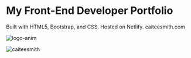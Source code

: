 # My Front-End Developer Portfolio

Built with HTML5, Bootstrap, and CSS. Hosted on Netlify.
caiteesmith.com

![logo-anim](https://user-images.githubusercontent.com/7319667/227025874-89e8b2dc-8ceb-4d9f-8c9f-7b0b57264a5b.svg)

![caiteesmith](https://user-images.githubusercontent.com/7319667/227025891-0ca6fdda-a1ca-4d9c-90ee-9c1dda41c4f0.png)
